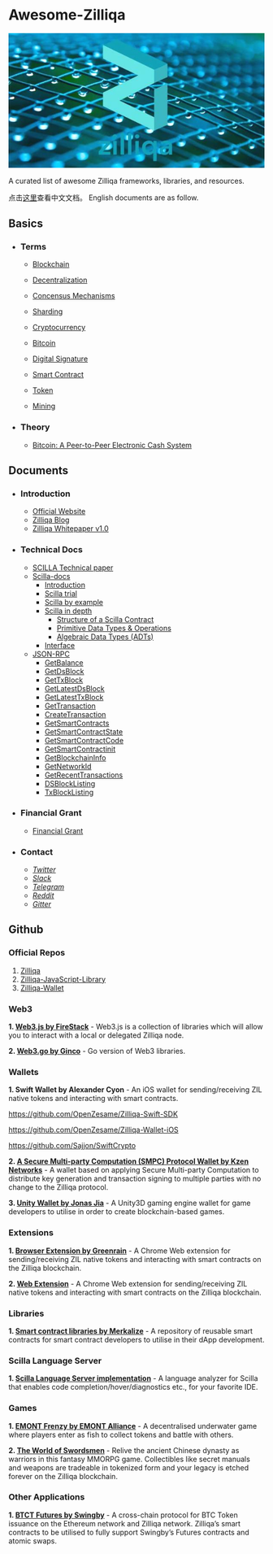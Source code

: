 # Awesome-Zilliqa

![Zilliqa](./Documents/img/zilliqa-img.jpeg)



A curated list of awesome Zilliqa frameworks, libraries, and resources.

点击[这里](./Documents/README.md)查看中文文档。
English documents are as follow.



## Basics

* ### Terms

  * [Blockchain](https://en.wikipedia.org/wiki/Blockchain)

  * [Decentralization](https://en.wikipedia.org/wiki/Decentralization)

  * [Concensus Mechanisms](https://medium.com/the-daily-bit/9-types-of-consensus-mechanisms-that-you-didnt-know-about-49ec365179da)

  * [Sharding](https://medium.com/edchain/what-is-sharding-in-blockchain-8afd9ed4cff0)

  * [Cryptocurrency](https://en.wikipedia.org/wiki/Cryptocurrency)

  * [Bitcoin](https://en.wikipedia.org/wiki/Bitcoin)

  * [Digital Signature](https://en.wikipedia.org/wiki/Digital_signature)

  * [Smart Contract](https://en.wikipedia.org/wiki/Smart_contract)

  * [Token](https://en.bitcoinwiki.org/wiki/Token)

  * [Mining](https://en.bitcoin.it/wiki/Mining)

    

* ### Theory

  * [Bitcoin: A Peer-to-Peer Electronic Cash System](https://bitcoin.org/bitcoin.pdf)



## Documents

* ### Introduction

  * [Official Website](https://zilliqa.com/)
  * [Zilliqa Blog](https://blog.zilliqa.com/@xinshu)
  * [Zilliqa Whitepaper v1.0](https://docs.zilliqa.com/whitepaper.pdf)

  

* ### Technical Docs

  * [SCILLA Technical paper](https://arxiv.org/pdf/1801.00687.pdf)
  * [Scilla-docs](http://scilla.readthedocs.io/en/latest/)
    * [Introduction](http://scilla.readthedocs.io/en/latest/intro.html)
    * [Scilla trial](http://scilla.readthedocs.io/en/latest/scilla-trial.html)
    * [Scilla by example](http://scilla.readthedocs.io/en/latest/scilla-by-example.html)
    * [Scilla in depth](http://scilla.readthedocs.io/en/latest/scilla-in-depth.html)
      - [Structure of a Scilla Contract](http://scilla.readthedocs.io/en/latest/scilla-in-depth.html#structure-of-a-scilla-contract)
      - [Primitive Data Types & Operations](http://scilla.readthedocs.io/en/latest/scilla-in-depth.html#primitive-data-types-operations)
      - [Algebraic Data Types (ADTs)](http://scilla.readthedocs.io/en/latest/scilla-in-depth.html#algebraic-data-types-adts)
    * [Interface](http://scilla.readthedocs.io/en/latest/interface.html)
  * [JSON-RPC](https://apidocs.zilliqa.com/#introduction)
    * [GetBalance](https://apidocs.zilliqa.com/#getbalance)
    * [GetDsBlock](https://apidocs.zilliqa.com/#getdsblock)
    * [GetTxBlock](https://apidocs.zilliqa.com/#gettxblock)
    * [GetLatestDsBlock](https://apidocs.zilliqa.com/#getlatestdsblock)
    * [GetLatestTxBlock](https://apidocs.zilliqa.com/#getlatesttxblock)
    * [GetTransaction](https://apidocs.zilliqa.com/#gettransaction)
    * [CreateTransaction](https://apidocs.zilliqa.com/#createtransaction)
    * [GetSmartContracts](https://apidocs.zilliqa.com/#getsmartcontracts)
    * [GetSmartContractState](https://apidocs.zilliqa.com/#getsmartcontractstate)
    * [GetSmartContractCode](https://apidocs.zilliqa.com/#getsmartcontractcode)
    * [GetSmartContractinit](https://apidocs.zilliqa.com/#getsmartcontractinit)
    * [GetBlockchainInfo](https://apidocs.zilliqa.com/#getblockchaininfo)
    * [GetNetworkId](https://apidocs.zilliqa.com/#getnetworkid)
    * [GetRecentTransactions](https://apidocs.zilliqa.com/#getrecenttransactions)
    * [DSBlockListing](https://apidocs.zilliqa.com/#dsblocklisting)
    * [TxBlockListing](https://apidocs.zilliqa.com/#txblocklisting)

  

* ### Financial Grant

  * [Financial Grant](https://blog.zilliqa.com/buildonzil-introducing-the-zilliqa-ecosystem-grant-programme-6ccb98892712)

    

* ### Contact
  * [*Twitter*](https://twitter.com/zilliqa)
  * [*Slack*](https://invite.zilliqa.com/)
  * [*Telegram*](https://t.me/zilliqachat)
  * [*Reddit*](https://www.reddit.com/r/zilliqa/)
  * [*Gitter*](https://gitter.im/Zilliqa/ecogrant)



## Github

### Official Repos

1. [Zilliqa](https://github.com/Zilliqa/Zilliqa)
2. [Zilliqa-JavaScript-Library](https://github.com/Zilliqa/Zilliqa-JavaScript-Library)
3. [Zilliqa-Wallet](https://github.com/Zilliqa/Zilliqa-Wallet) 

### 

### Web3

**1. [Web3.js by FireStack](https://github.com/FireStack-Lab/webz.js)** - Web3.js is a collection of libraries which will allow you to interact with a local or delegated Zilliqa node.

**2. [Web3.go by Ginco](https://github.com/GincoInc/zillean)** - Go version of Web3 libraries.



### **Wallets**

**1. Swift Wallet by Alexander Cyon** - An iOS wallet for sending/receiving ZIL native tokens and interacting with smart contracts.

https://github.com/OpenZesame/Zilliqa-Swift-SDK

https://github.com/OpenZesame/Zilliqa-Wallet-iOS

https://github.com/Sajjon/SwiftCrypto

**2. [A Secure Multi-party Computation (SMPC) Protocol Wallet by Kzen Networks](https://github.com/KZen-networks)** - A wallet based on applying Secure Multi-party Computation to distribute key generation and transaction signing to multiple parties with no change to the Zilliqa protocol.

**3. [Unity Wallet by Jonas Jia](https://github.com/jonas0110/unity3d-zilliqa-wallet)** - A Unity3D gaming engine wallet for game developers to utilise in order to create blockchain-based games.



### **Extensions**

**1. [Browser Extension by Greenrain](https://github.com/qaidjohar/Zilliqa-Browser-Extension)** - A Chrome Web extension for sending/receiving ZIL native tokens and interacting with smart contracts on the Zilliqa blockchain.

**2. [Web Extension](https://github.com/appbery/Zilliqa-Chrome-Wallet)** - A Chrome Web extension for sending/receiving ZIL native tokens and interacting with smart contracts on the Zilliqa blockchain.



### **Libraries**

**1. [Smart contract libraries by Merkalize](https://github.com/vaibhavchellani/scilla-vanilla)** - A repository of reusable smart contracts for smart contract developers to utilise in their dApp development.



### **Scilla Language Server**

**1. [Scilla Language Server implementation](https://github.com/czarly/scilla-language-server)** - A language analyzer for Scilla that enables code completion/hover/diagnostics etc., for your favorite IDE.



### **Games**

**1. [EMONT Frenzy by EMONT Alliance](https://github.com/Etheremonn/emont-frenzy)** - A decentralised underwater game where players enter as fish to collect tokens and battle with others.

**2. [The World of Swordsmen](https://github.com/jonas0110/zilwuxia)** - Relive the ancient Chinese dynasty as warriors in this fantasy MMORPG game. Collectibles like secret manuals and weapons are tradeable in tokenized form and your legacy is etched forever on the Zilliqa blockchain.



### **Other Applications**

**1. [BTCT Futures by Swingby](https://github.com/DRI-network/)** - A cross-chain protocol for BTC Token issuance on the Ethereum network and Zilliqa network. Zilliqa’s smart contracts to be utilised to fully support Swingby’s Futures contracts and atomic swaps.
